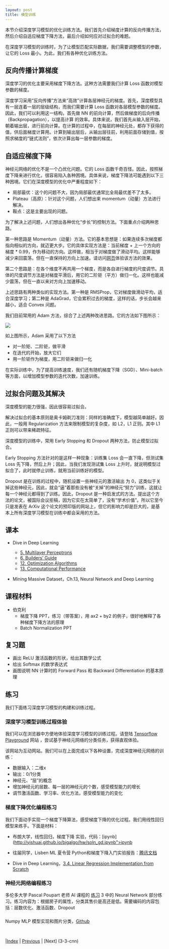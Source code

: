 ```yaml
---
layout: post
title: 模型训练
---
```


本节介绍深度学习模型的优化训练方法。我们首先介绍梯度计算的反向传播方法，然后介绍自适应梯度下降方法，最后介绍如何应对过拟合的难题。

在深度学习模型的训练时，为了让模型匹配实际数据，我们需要调整模型的参数，让它的 Loss 最小。为此，我们有各种优化训练方法。

## 反向传播计算梯度

深度学习的优化主要采用梯度下降方法。这种方法需要我们计算 Loss 函数对模型参数的梯度。

深度学习采用“反向传播”方法来“高效”计算各层神经元的梯度。首先，深度模型具有一层连着一层的层级结构，而我们需要计算 Loss 函数对各层模型参数的梯度。因此，我们可以利用这一结构，首先做 NN 的前向计算，然后做梯度的后向传播（Backpropagation），以提高计算 的效率。具体来说，我们首先从输入层开始，朝着输出层，进行前向计算。在计算的过程中，在每层的神经元处，都存下获得的值，供后面梯度计算用。计算到输出层后，从输出层往前，利用前面存储到值，按照求梯度的“链式法则”，依次计算出每一层参数的梯度。

## 自适应梯度下降

神经元网络的优化不是一个凸优化问题。它的 Loss 函数千奇百怪。因此，按照梯度下降来进行优化，很容易陷入各种困境。具体来说，梯度下降法可能遇到以下三种困境。它们在深度模型的优化中严重程度如下：
- 局部最优：这个的问题不大，因为局部最优通常比全局最优差不了太多。
- Plateau（高原）：针对这个问题，人们想出来 momentum（动量）方法进行解决。
- 鞍点：这是主要出现的问题。

为了解决上述问题，人们想出各种优化“步长”的控制方法。下面重点介绍两种思路。

第一种思路是 Momentum（动量）方法。它的基本思想是：如果连续多次梯度都指向相似的方向，就迈更大步。它的具体实现方法是：当前梯度 + 上一个方向的梯度 * 0.99，作为移动的方向。这样做，相当于对梯度做了滑动平均。这样能够减少来回震荡，但在一直保持的方向上加速。请访问[网页](https://distill.pub/2017/momentum/)体验该方法的效果。

第二个思路是：在各个维度不再共用一个梯度，而是各自进行梯度的尺度调节。具体的尺度调节方法是对梯度平滑后，用它的二阶钜（平方）做归一化。这样也能减少震荡，但在一直以来对方向上加速移动。

上述思路有两种类似的实现方法。第一种是 RMSProp，它对梯度做滑动平均，适合深度学习；第二种是 AdaGrad，它会累积过去的梯度，这样的话，步长会越来越小，适合 Convex 问题。

我们目前常用的 Adam 方法，综合了上述两种改进思路。它的方法如下图所示：

![](fig/adam.png)

如上图所示，Adam 采用了以下方法
- 对一阶矩、二阶钜，做平滑
- 在迭代的开始，放大它们
- 用一阶钜作为梯度，用二阶钜来做归一化

在实际训练中，为了提高训练速度，我们还有随机梯度下降（SGD）、Mini-batch 等方面，以增加模型参数的迭代次数，加速训练。

## 过拟合问题及其解决

深度模型的能力很强，因此很容易过拟合。

解决过拟合的基本原则是奥卡姆剃刀准则：同样的准确度下，模型越简单越好。因此，一般用 Regularization 方法来限制模型的复杂度，如 L2，L1 正则。其中 L1 正则可以带来稀疏特征。

深度模型的训练中，常用 Early Stopping 和 Dropout 两种方法，防止模型过拟合。

Early Stopping 方法针对的是这样一种现象：训练集 Loss 会一直下降，但测试集 Loss 先下降，然后上升；因此，当我们发现测试集 Loss 上升时，就说明模型过拟合了，此时就停止训练，就用当前训练好的模型。

Dropout 是在训练的过程中，随机设置一些神经元的激活输出 为 0，这类似于关掉这些神经元，因此，就会“逼”着那些没有被“关掉”的神经元“努力”训练，这就让每一个神经元都得到了训练。因此，Dropout 是一种启发式的方法。提出这个方法的论文，被国际会议拒稿，因为它实在太简单了，没有“学术价值”。所以它至今只是发表在 ArXiv 这个论文的预印版的网站上，但它的影响力却是巨大的，是基本上所有深度学习模型在训练中都会采用的方法。

## 课本

- Dive in Deep Learning
  - [5. Multilayer Perceptrons](https://d2l.ai/chapter_multilayer-perceptrons/index.html) 
  - [6. Builders’ Guide](https://d2l.ai/chapter_builders-guide/index.html)
  - [12. Optimization Algorithms](https://d2l.ai/chapter_optimization/index.html)
  - [13. Computational Performance](https://d2l.ai/chapter_computational-performance/index.html)

- Mining Massive Dataset，Ch.13, Neural Network and Deep Learning

## 课程材料

- 伯克利
  - 梯度下降 PPT，练习（带答案），用 ax2 + by2 的例子，很好地解释了各种梯度下降方法的原理
  - Batch Normalization PPT

## 复习题

- 画出 ReLU 激活函数的形状，给出其数学公式
- 给出 Softmax 的数学表达式
- 画图说明 NN 计算时的 Forward Pass 和 Backward Differentiation 的基本原理

## 练习

我们下面练习深度学习模型的构建和训练过程。

### 深度学习模型训练过程体验

我们可以在浏览器中方便地体验深度学习模型的训练过程。请登陆 [Tensorflow Playground](http://playground.tensorflow.org/) 网站 ，尝试基于神经元网络的分类任务，获得直观体验。

该网站为互动网站。我们可以在上面完成以下各种设置，完成深度神经元网络的训练：

- 数据输入：二维x
- 输出：0/1分类
- 神经元、“层”的概念
- 增加神经元的层数、每一层的神经元的个数，感受模型能力的增长
- 调节激活函数、学习率、优化方法，感受模型能力的变化

### 梯度下降优化编程练习

我们下面动手实现一个梯度下降算法，感受梯度下降的优化过程。我们用线性回归模型来练手。下面是材料：

- 布朗大学，线性回归，梯度下降 实验，代码：[ipynb](http://yishuai.github.io/bigalgo/hw/soln_gd.ipynb">ipynb</a>

- 往届同学，Lisben ML 夏令营 Python和梯度下降入门实验报告：[腾讯文档](https://docs.qq.com/doc/DT01ZaXpsck5IblJp)

- Dive in Deep Learning，[3.4. Linear Regression Implementation from Scratch](https://d2l.ai/chapter_linear-regression/linear-regression-scratch.html)

### 神经元网络编程练习

多伦多大学 Pascal Poupart 老师 AI 课程的 [练习](https://cs.uwaterloo.ca/~ppoupart/teaching/cs486-spring23/assignments.html) 3 中的 Neural Network 部分练习。练习内容为：根据房子的属性，分类其售价是高还是低。需要编码的内容包括：层数优化、激活函数、Dropout

### 

Numpy MLP 模型实现和图片分类，[Github](https://github.com/josephdviviano/intro-dl)

<br/>

|[Index](./) | [Previous](1-3-mlp) | [Next] (3-3-cnn)
